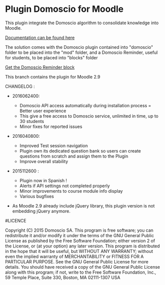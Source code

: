 # Plugin Domoscio for Moodle

This plugin integrate the Domoscio algorithm to consolidate knowledge into Moodle.

[Documentation can be found here](https://s3-eu-west-1.amazonaws.com/domoscio-backedn/user_doc.PDF)

The solution comes with the Domoscio plugin contained into "domoscio" folder to be placed into the "mod" folder, and a Domoscio Reminder, useful for students, to be placed into "blocks" folder

[Get the Domoscio Reminder block](https://github.com/Celumproject/moodle-block_domoscioreminder)

This branch contains the plugin for Moodle 2.9

CHANGELOG :
- 2016062400:
  - Domoscio API access automatically during installation process = Better user experience
  - This give a free access to Domoscio service, unlimited in time, up to 30 students
  - Minor fixes for reported issues

- 2016040800:
  - Improved Test session navigation
  - Plugin own its dedicated question bank so users can create questions from scratch and assign them to the Plugin
  - Improve overall stability

- 2015112600 :
  - Plugin now in Spanish !
  - Alerts if API settings not completed properly
  - Minor improvements to course module info display
  - Various bugfixes

- As Moodle 2.9 already include jQuery library, this plugin version is not embedding jQuery anymore.

#LICENCE

Copyright (C) 2015 Domoscio SA. This program is free software; you can redistribute it and/or modify it under the terms of the GNU General Public License as published by the Free Software Foundation; either version 2 of the License, or (at your option) any later version. This program is distributed in the hope that it will be useful, but WITHOUT ANY WARRANTY; without even the implied warranty of MERCHANTABILITY or FITNESS FOR A PARTICULAR PURPOSE. See the GNU General Public License for more details. You should have received a copy of the GNU General Public License along with this program; if not, write to the Free Software Foundation, Inc., 59 Temple Place, Suite 330, Boston, MA 02111-1307 USA
